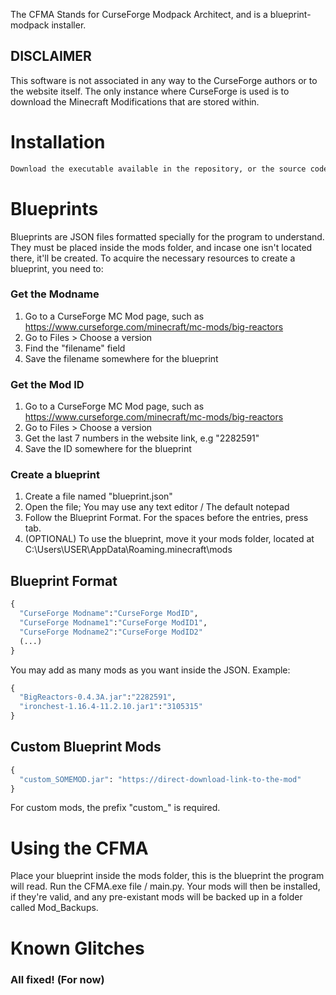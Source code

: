 The CFMA Stands for CurseForge Modpack Architect, and is a blueprint-modpack installer.

## DISCLAIMER
This software is not associated in any way to the CurseForge authors or to the website itself. The only instance where CurseForge is used is to download the Minecraft Modifications that are stored within.

# Installation

```bash
Download the executable available in the repository, or the source code.
```

# Blueprints

Blueprints are JSON files formatted specially for the program to understand. They must be placed inside the mods folder, and incase one isn't located there, it'll be created.
To acquire the necessary resources to create a blueprint, you need to:

### Get the Modname 

1. Go to a CurseForge MC Mod page, such as https://www.curseforge.com/minecraft/mc-mods/big-reactors
2. Go to Files > Choose a version
3. Find the "filename" field
4. Save the filename somewhere for the blueprint

### Get the Mod ID

1. Go to a CurseForge MC Mod page, such as https://www.curseforge.com/minecraft/mc-mods/big-reactors
2. Go to Files > Choose a version
3. Get the last 7 numbers in the website link, e.g "2282591"
4. Save the ID somewhere for the blueprint

### Create a blueprint

1. Create a file named "blueprint.json"
2. Open the file; You may use any text editor / The default notepad
3. Follow the Blueprint Format. For the spaces before the entries, press tab.
4. (OPTIONAL) To use the blueprint, move it your mods folder, located at C:\Users\USER\AppData\Roaming\.minecraft\mods

## Blueprint Format
```python
{
  "CurseForge Modname":"CurseForge ModID",
  "CurseForge Modname1":"CurseForge ModID1",
  "CurseForge Modname2":"CurseForge ModID2"
  (...)
}
```
You may add as many mods as you want inside the JSON.
Example:

```python
{
  "BigReactors-0.4.3A.jar":"2282591",
  "ironchest-1.16.4-11.2.10.jar1":"3105315"
}
```

## Custom Blueprint Mods
```python
{
  "custom_SOMEMOD.jar": "https://direct-download-link-to-the-mod"
}
```
For custom mods, the prefix "custom_" is required.

# Using the CFMA

Place your blueprint inside the mods folder, this is the blueprint the program will read.
Run the CFMA.exe file / main.py. Your mods will then be installed, if they're valid, and any pre-existant mods will be backed up in a folder called Mod_Backups.

# Known Glitches
### All fixed! (For now)
